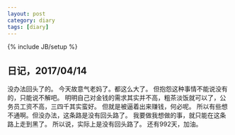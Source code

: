 ```yaml
---
layout: post
category: diary
tags: [diary]
---
```

{% include JB/setup %}


## 日记，2017/04/14
没办法回头了的。
今天故意气老妈了。都这么大了。
但抱怨这种事情不能说没有的，只能说不解吧。
明明自己对金钱的需求其实并不高，粗茶淡饭就可以了，公务员工资不高，三四千其实蛮好。
但就是被逼着出来赚钱，何必呢。
所以有些想不通啊。但没办法，这条路是没有回头路了。
我要做我想做的事，就只能在这条路上走到黑了。
所以说，实际上是没有回头路了。
还有992天，加油。

